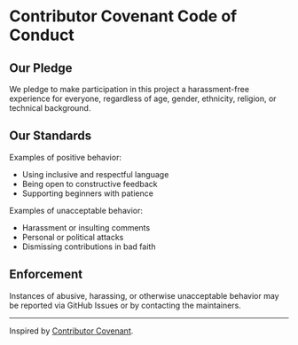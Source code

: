 # Contributor Covenant Code of Conduct

## Our Pledge
We pledge to make participation in this project a harassment-free experience for everyone, regardless of age, gender, ethnicity, religion, or technical background.

## Our Standards
Examples of positive behavior:
- Using inclusive and respectful language
- Being open to constructive feedback
- Supporting beginners with patience

Examples of unacceptable behavior:
- Harassment or insulting comments
- Personal or political attacks
- Dismissing contributions in bad faith

## Enforcement
Instances of abusive, harassing, or otherwise unacceptable behavior may be reported via GitHub Issues or by contacting the maintainers.

---

Inspired by [Contributor Covenant](https://www.contributor-covenant.org/).
